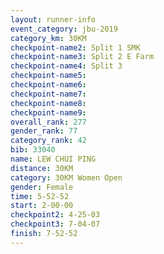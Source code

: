 ```yaml
---
layout: runner-info 
event_category: jbu-2019 
category_km: 30KM 
checkpoint-name2: Split 1 SMK 
checkpoint-name3: Split 2 E Farm 
checkpoint-name4: Split 3 
checkpoint-name5: 
checkpoint-name6: 
checkpoint-name7: 
checkpoint-name8: 
checkpoint-name9: 
overall_rank: 277
gender_rank: 77
category_rank: 42
bib: 33040
name: LEW CHUI PING
distance: 30KM
category: 30KM Women Open
gender: Female
time: 5-52-52
start: 2-00-00
checkpoint2: 4-25-03
checkpoint3: 7-04-07
finish: 7-52-52
---
```

